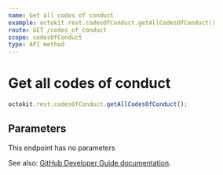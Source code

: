 ```yaml
---
name: Get all codes of conduct
example: octokit.rest.codesOfConduct.getAllCodesOfConduct()
route: GET /codes_of_conduct
scope: codesOfConduct
type: API method
---
```


# Get all codes of conduct

```js
octokit.rest.codesOfConduct.getAllCodesOfConduct();
```

## Parameters

This endpoint has no parameters

See also: [GitHub Developer Guide documentation](https://docs.github.com/rest/reference/codes_of_conduct/#get-all-codes-of-conduct).
